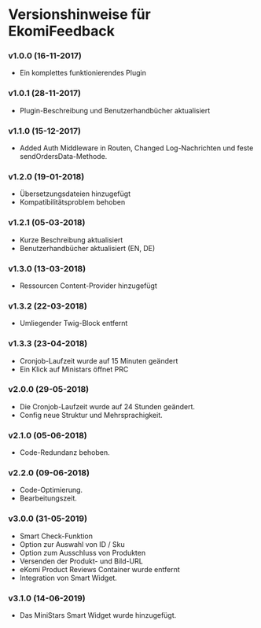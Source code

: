 # Versionshinweise für EkomiFeedback

### v1.0.0 (16-11-2017)

- Ein komplettes funktionierendes Plugin

### v1.0.1 (28-11-2017)

- Plugin-Beschreibung und Benutzerhandbücher aktualisiert

### v1.1.0 (15-12-2017)

- Added Auth Middleware in Routen, Changed Log-Nachrichten und feste sendOrdersData-Methode.

### v1.2.0 (19-01-2018)

- Übersetzungsdateien hinzugefügt
- Kompatibilitätsproblem behoben

### v1.2.1 (05-03-2018)

- Kurze Beschreibung aktualisiert
- Benutzerhandbücher aktualisiert (EN, DE)

### v1.3.0 (13-03-2018)

- Ressourcen Content-Provider hinzugefügt

### v1.3.2 (22-03-2018)

- Umliegender Twig-Block entfernt

### v1.3.3 (23-04-2018)

- Cronjob-Laufzeit wurde auf 15 Minuten geändert
- Ein Klick auf Ministars öffnet PRC

### v2.0.0 (29-05-2018)

- Die Cronjob-Laufzeit wurde auf 24 Stunden geändert.
- Config neue Struktur und Mehrsprachigkeit.

### v2.1.0 (05-06-2018)

- Code-Redundanz behoben.

### v2.2.0 (09-06-2018)

- Code-Optimierung.
- Bearbeitungszeit.

### v3.0.0 (31-05-2019)

- Smart Check-Funktion
- Option zur Auswahl von ID / Sku
- Option zum Ausschluss von Produkten
- Versenden der Produkt- und Bild-URL
- eKomi Product Reviews Container wurde entfernt
- Integration von Smart Widget. 

### v3.1.0 (14-06-2019)

- Das MiniStars Smart Widget wurde hinzugefügt.